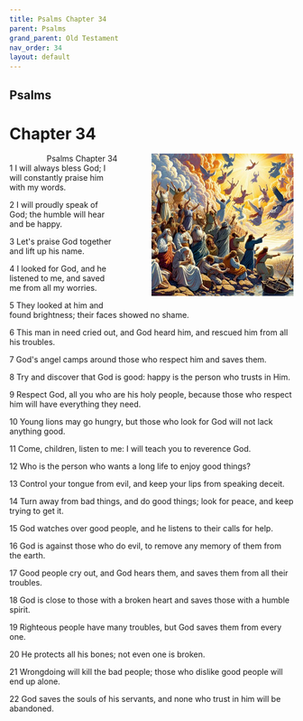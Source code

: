 ```yaml
---
title: Psalms Chapter 34
parent: Psalms
grand_parent: Old Testament
nav_order: 34
layout: default
---
```


## Psalms

# Chapter 34

<div style="clear: both; text-align: right;">
    <div style="max-width: 50%; height: auto; float: right; margin: 0 0 10px 10px; padding-left: 10%;">
        <img src="/assets/Image/Psalms/500/34.jpg" alt="Psalms Chapter 34" class="chapter-image">
    </div>
    <figcaption style="font-size: 14px; text-align: right;">Psalms Chapter 34</figcaption>
</div>
1 I will always bless God; I will constantly praise him with my words.

2 I will proudly speak of God; the humble will hear and be happy.

3 Let's praise God together and lift up his name.

4 I looked for God, and he listened to me, and saved me from all my worries.

5 They looked at him and found brightness; their faces showed no shame.

6 This man in need cried out, and God heard him, and rescued him from all his troubles.

7 God's angel camps around those who respect him and saves them.

8 Try and discover that God is good: happy is the person who trusts in Him.

9 Respect God, all you who are his holy people, because those who respect him will have everything they need.

10 Young lions may go hungry, but those who look for God will not lack anything good.

11 Come, children, listen to me: I will teach you to reverence God.

12 Who is the person who wants a long life to enjoy good things?

13 Control your tongue from evil, and keep your lips from speaking deceit.

14 Turn away from bad things, and do good things; look for peace, and keep trying to get it.

15 God watches over good people, and he listens to their calls for help.

16 God is against those who do evil, to remove any memory of them from the earth.

17 Good people cry out, and God hears them, and saves them from all their troubles.

18 God is close to those with a broken heart and saves those with a humble spirit.

19 Righteous people have many troubles, but God saves them from every one.

20 He protects all his bones; not even one is broken.

21 Wrongdoing will kill the bad people; those who dislike good people will end up alone.

22 God saves the souls of his servants, and none who trust in him will be abandoned.


